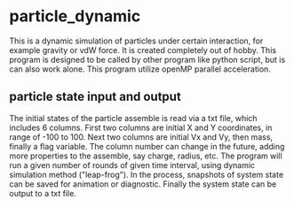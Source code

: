 # particle_dynamic
This is a dynamic simulation of particles under certain interaction, for example gravity or vdW force. It is created completely out of hobby. This program is designed to be called by other program like python script, but is can also work alone. This program utilize openMP parallel acceleration.

## particle state input and output
The initial states of the particle assemble is read via a txt file, which includes 6 columns.
First two columns are initial X and Y coordinates, in range of -100 to 100.
Next two columns are initial Vx and Vy, then mass, finally a flag variable.
The column number can change in the future, adding more properties to the assemble, say charge, radius, etc.
The program will run a given number of rounds of given time interval, using dynamic simulation method ("leap-frog").
In the process, snapshots of system state can be saved for animation or diagnostic.
Finally the system state can be output to a txt file.
